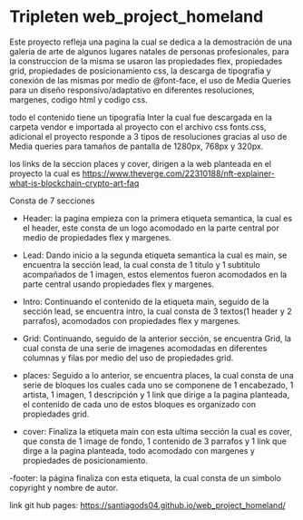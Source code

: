 # Tripleten web_project_homeland
Este proyecto refleja una pagina la cual se dedica a la demostración de una galeria de arte de algunos lugares natales de personas profesionales, para la construccion de la misma se usaron las propiedades flex, propiedades grid, propiedades de posicionamiento css, la descarga de tipografia y conexión de las mismas por medio de @font-face, el uso de Media Queries para un diseño responsivo/adaptativo en diferentes resoluciones, margenes, codigo html y codigo css.

todo el contenido tiene un tipografía Inter la cual fue descargada en la carpeta vendor e importada al proyecto con el archivo css fonts.css, adicional el proyecto responde a 3 tipos de resoluciones gracias al uso de Media queries para tamaños de pantalla de 1280px, 768px y 320px.

los links de la seccion places y cover, dirigen a la web planteada en el proyecto la cual es https://www.theverge.com/22310188/nft-explainer-what-is-blockchain-crypto-art-faq

Consta de 7 secciones

- Header: la pagina empieza con la primera etiqueta semantica, la cual es el header, este consta de un logo acomodado en la parte central por medio de propiedades flex y margenes.

- Lead: Dando inicio a la segunda etiqueta semantica la cual es main, se encuentra la sección lead, la cual consta de 1 titulo y 1 subtitulo acompañados de 1 imagen, estos elementos fueron acomodados en la parte central usando propiedades flex y margenes.

- Intro: Continuando el contenido de la etiqueta main, seguido de la sección lead, se encuentra intro, la cual consta de 3 textos(1 header y 2 parrafos), acomodados con propiedades flex y margenes.

- Grid: Continuando, seguido de la anterior sección, se encuentra Grid, la cual consta de una serie de imagenes acomodadas en diferentes columnas y filas por medio del uso de propiedades grid.

- places: Seguido a lo anterior, se encuentra places, la cual consta de una serie de bloques los cuales cada uno se componene de 1 encabezado, 1 artista, 1 imagen, 1 descripción y 1 link que dirige a la pagina planteada, el contenido de cada uno de estos bloques es organizado con propiedades grid.

- cover: Finaliza la etiqueta main con esta ultima sección la cual es cover, que consta de 1 image de fondo, 1 contenido de 3 parrafos y 1 link que dirge a la pagina planteada, todo acomodado con margenes y propiedades de posicionamiento.

-footer: la página finaliza con esta etiqueta, la cual consta de un simbolo copyright y nombre de autor.

link git hub pages: https://santiagods04.github.io/web_project_homeland/
